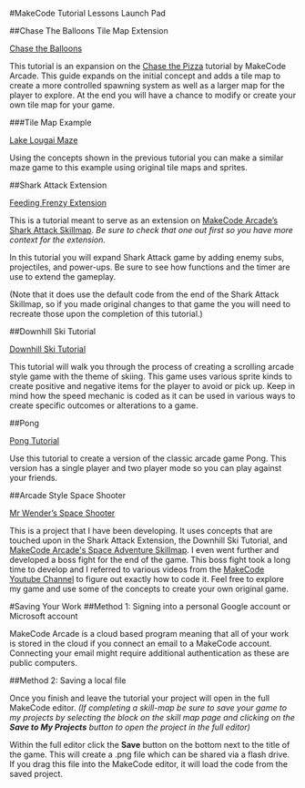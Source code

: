 #MakeCode Tutorial Lessons Launch Pad


##Chase The Balloons Tile Map Extension

[Chase the Balloons](https://arcade.makecode.com/#tutorial:97796-08116-35806-19960)

This tutorial is an expansion on the [Chase the Pizza](https://arcade.makecode.com/#tutorial:/tutorials/chase-the-pizza) tutorial by MakeCode Arcade. This guide expands on the initial concept and adds a tile map to create a more controlled spawning system as well as a larger map for the player to explore. At the end you will have a chance to modify or create your own tile map for your game. 

###Tile Map Example

[Lake Lougai Maze](https://arcade.makecode.com/S35698-43061-58432-30968) 

Using the concepts shown in the previous tutorial you can make a similar maze game to this example using original tile maps and sprites. 




##Shark Attack Extension 

[Feeding Frenzy Extension](https://arcade.makecode.com/#tutorial:67095-52275-80214-36662)

This is a tutorial meant to serve as an extension on [MakeCode Arcade’s Shark Attack Skillmap](https://arcade.makecode.com/--skillmap#shark). _Be sure to check that one out first so you have more context for the extension._  

In this tutorial you will expand Shark Attack game by adding enemy subs, projectiles, and power-ups. Be sure to see how functions and the timer are use to extend the gameplay. 

(Note that it does use the default code from the end of the Shark Attack Skillmap, so if you made original changes to that game the you will need to recreate those upon the completion of this tutorial.)



##Downhill Ski Tutorial

[Downhill Ski Tutorial](https://arcade.makecode.com/#tutorial:51992-12898-43218-12178)

This tutorial will walk you through the process of creating a scrolling arcade style game with the theme of skiing. This game uses various sprite kinds to create positive and negative items for the player to avoid or pick up. Keep in mind how the speed mechanic is coded as it can be used in various ways to create specific outcomes or alterations to a game. 


##Pong

[Pong Tutorial](https://arcade.makecode.com/#tutorial:68525-32956-97103-19855)

Use this tutorial to create a version of the classic arcade game Pong. This version has a single player and two player mode so you can play against your friends. 



##Arcade Style Space Shooter

[Mr Wender’s Space Shooter](https://arcade.makecode.com/S95543-44824-80543-00012)

This is a project that I have been developing. It uses concepts that are touched upon in the Shark Attack Extension, the Downhill Ski Tutorial, and [MakeCode Arcade's Space Adventure Skillmap](https://arcade.makecode.com/--skillmap#space). I even went further and developed a boss fight for the end of the game. This boss fight took a long time to develop and I referred to various videos from the [MakeCode Youtube Channel](https://www.youtube.com/@MicrosoftMakeCode) to figure out exactly how to code it. Feel free to explore my game and use some of the concepts to create your own original game. 



#Saving Your Work
##Method 1: Signing into a personal Google account or Microsoft account

MakeCode Arcade is a cloud based program meaning that all of your work is stored in the cloud if you connect an email to a MakeCode account. Connecting your email might require additional authentication as these are public computers. 

##Method 2: Saving a local file

Once you finish and leave the tutorial your project will open in the full MakeCode editor. _(If completing a skill-map be sure to save your game to my projects by selecting the block on the skill map page and clicking on the **Save to My Projects** button to open the project in the full editor)_

Within the full editor click the **Save** button on the bottom next to the title of the game. This will create a .png file which can be shared via a flash drive. If you drag this file into the MakeCode editor, it will load the code from the saved project. 

